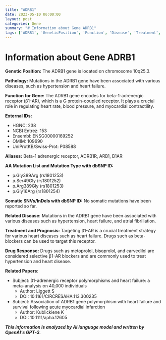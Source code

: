 ```yaml
---
title: "ADRB1"
date: 2023-05-10 00:00:00
layout: post
categories: Gene
summary: "# Information about Gene ADRB1"
tags: ['ADRB1', 'GeneticPosition', 'Function', 'Disease', 'Treatment', 'DrugResponse', 'Polymorphism', 'HeartFailure']
---
```


# Information about Gene ADRB1

**Genetic Position:** The ADRB1 gene is located on chromosome 10q25.3. 

**Pathology:** Mutations in the ADRB1 gene have been associated with various diseases, such as hypertension and heart failure. 

**Function for Gene:** The ADRB1 gene encodes for beta-1-adrenergic receptor (β1-AR), which is a G protein-coupled receptor. It plays a crucial role in regulating heart rate, blood pressure, and myocardial contractility. 

**External IDs:** 
- HGNC: 238 
- NCBI Entrez: 153 
- Ensembl: ENSG00000169252 
- OMIM: 109690 
- UniProtKB/Swiss-Prot: P08588 

**Aliases:** Beta-1 adrenergic receptor, ADRB1R, ARB1, B1AR 

**AA Mutation List and Mutation Type with dbSNP ID:** 
- p.Gly389Arg (rs1801253)
- p.Ser49Gly (rs1801252)
- p.Arg389Gly (rs1801253)
- p.Gly16Arg (rs1801254)

**Somatic SNVs/InDels with dbSNP ID:** No somatic mutations have been reported so far.

**Related Disease:** Mutations in the ADRB1 gene have been associated with various diseases such as hypertension, heart failure, and atrial fibrillation.

**Treatment and Prognosis:** Targeting β1-AR is a crucial treatment strategy for various heart diseases such as heart failure. Drugs such as beta-blockers can be used to target this receptor.

**Drug Response:** Drugs such as metoprolol, bisoprolol, and carvedilol are considered selective β1-AR blockers and are commonly used to treat hypertension and heart disease.

**Related Papers:**
- Subject: β1-adrenergic receptor polymorphisms and heart failure: a meta-analysis on 40,000 individuals
  - Author: Liggett S 
  - DOI: 10.1161/CIRCRESAHA.113.300235
- Subject: Association of ADRB1 gene polymorphism with heart failure and survival following acute myocardial infarction
  - Author: Kublickiene K 
  - DOI: 10.1111/apha.12605

**_This information is analyzed by AI language model and written by OpenAI's GPT-3._**